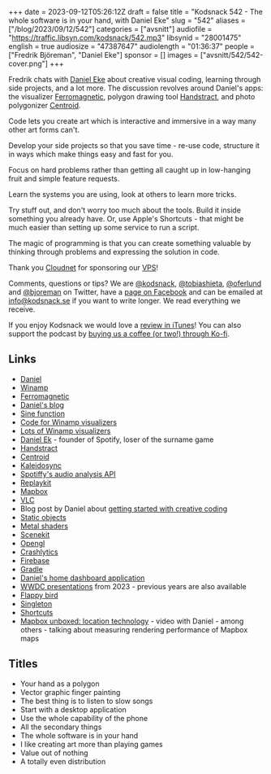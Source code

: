 +++
date = 2023-09-12T05:26:12Z
draft = false
title = "Kodsnack 542 - The whole software is in your hand, with Daniel Eke"
slug = "542"
aliases = ["/blog/2023/09/12/542"]
categories = ["avsnitt"]
audiofile = "https://traffic.libsyn.com/kodsnack/542.mp3"
libsynid = "28001475"
english = true
audiosize = "47387647"
audiolength = "01:36:37"
people = ["Fredrik Björeman", "Daniel Eke"]
sponsor = []
images = ["avsnitt/542/542-cover.png"]
+++

Fredrik chats with [Daniel Eke](https://headprocess.com/) about creative visual coding, learning through side projects, and a lot more. The discussion revolves around Daniel's apps: the visualizer [Ferromagnetic](https://headprocess.com/software/2021/04/30/introducing-ferromagnetic.html), polygon drawing tool [Handstract](https://headprocess.com/), and photo polygonizer [Centroid](https://headprocess.com/software/2021/04/28/introducing-centroid.html).

Code lets you create art which is interactive and immersive in a way many other art forms can't.

Develop your side projects so that you save time - re-use code, structure it in ways which make things easy and fast for you. 

Focus on hard problems rather than getting all caught up in low-hanging fruit and simple feature requests.

Learn the systems you are using, look at others to learn more tricks.

Try stuff out, and don't worry too much about the tools. Build it inside something you already have. Or, use Apple's Shortcuts - that might be much easier than setting up some service to run a script.

The magic of programming is that you can create something valuable by thinking through problems and expressing the solution in code.

Thank you [Cloudnet](http://www.cloudnet.se) for sponsoring our [VPS](http://en.wikipedia.org/wiki/Virtual_private_server)!

Comments, questions or tips? We are [@kodsnack](https://www.twitter.com/kodsnack), [@tobiashieta](https://www.twitter.com/tobiashieta), [@oferlund](https://twitter.com/oferlund) and [@bjoreman](https://www.twitter.com/bjoreman) on Twitter, have a [page on Facebook](https://www.facebook.com/kodsnack) and can be emailed at [info@kodsnack.se](mailto:info@kodsnack.se) if you want to write longer. We read everything we receive.

If you enjoy Kodsnack we would love a [review in iTunes](http://itunes.apple.com/se/podcast/kodsnack/id561631498?l=en)! You can also support the podcast by <a href="https://ko-fi.com/kodsnack" rel="payment">buying us a coffee (or two!) through Ko-fi</a>.

## Links ##
* [Daniel](https://headprocess.com/)
* [Winamp](https://en.wikipedia.org/wiki/Winamp)
* [Ferromagnetic](https://headprocess.com/software/2021/04/30/introducing-ferromagnetic.html)
* [Daniel's blog](https://headprocess.com/)
* [Sine function](https://en.wikipedia.org/wiki/Sinc_function)
* [Code for Winamp visualizers](https://github.com/topics/winamp-visualization)
* [Lots of Winamp visualizers](http://www.mywinamp.com/winamp-visualizations/)
* [Daniel Ek](https://en.wikipedia.org/wiki/Daniel_Ek) - founder of Spotify, loser of the surname game
* [Handstract](https://headprocess.com/)
* [Centroid](https://headprocess.com/software/2021/04/28/introducing-centroid.html)
* [Kaleidosync](https://github.com/zachwinter/kaleidosync)
* [Spotiffy's audio analysis API](https://github.com/echonest)
* [Replaykit](https://developer.apple.com/documentation/replaykit/)
* [Mapbox](https://en.wikipedia.org/wiki/Mapbox)
* [VLC](https://en.wikipedia.org/wiki/VLC_media_player)
* Blog post by Daniel about [getting started with creative coding](https://headprocess.com/other/2023/09/02/creative-coding-getting-started.html)
* [Static objects](https://en.wikipedia.org/wiki/Static_variable)
* [Metal shaders](https://developer.apple.com/documentation/metalperformanceshaders/)
* [Scenekit](https://developer.apple.com/scenekit/)
* [Opengl](https://en.wikipedia.org/wiki/OpenGL)
* [Crashlytics](https://en.wikipedia.org/wiki/Crashlytics)
* [Firebase](https://en.wikipedia.org/wiki/Firebase)
* [Gradle](https://en.wikipedia.org/wiki/Gradle)
* [Daniel's home dashboard application](https://github.com/endanke/HomeDashboard)
* [WWDC presentations](https://developer.apple.com/wwdc23/sessions/) from 2023 - previous years are also available
* [Flappy bird](https://en.wikipedia.org/wiki/Flappy_Bird)
* [Singleton](https://en.wikipedia.org/wiki/Singleton_pattern)
* [Shortcuts](https://support.apple.com/sv-se/guide/shortcuts/welcome/ios)
* [Mapbox unboxed: location technology](https://www.youtube.com/watch?v=nasLHyCQ5NU) - video with Daniel - among others - talking about measuring rendering performance of Mapbox maps

## Titles ##
* Your hand as a polygon
* Vector graphic finger painting
* The best thing is to listen to slow songs
* Start with a desktop application
* Use the whole capability of the phone
* All the secondary things
* The whole software is in your hand
* I like creating art more than playing games
* Value out of nothing
* A totally even distribution